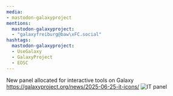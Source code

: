 ```yaml
---
media:
- mastodon-galaxyproject
mentions:
  mastodon-galaxyproject:
  - "galaxyfreiburg@baw\xFC.social"
hashtags:
  mastodon-galaxyproject:
  - UseGalaxy
  - GalaxyProject
  - EOSC
---
```

New panel allocated for interactive tools on Galaxy
https://galaxyproject.org/news/2025-06-25-it-icons/
![IT panel](https://galaxyproject.org/assets/static/it_icon.fc19cf1.279ff0a8e061e0b860ac1163ea4823d8.gif)